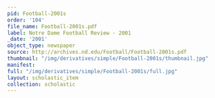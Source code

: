 ```yaml
---
pid: Football-2001s
order: '104'
file_name: Football-2001s.pdf
label: Notre Dame Football Review - 2001
_date: '2001'
object_type: newspaper
source: http://archives.nd.edu/Football/Football-2001s.pdf
thumbnail: "/img/derivatives/simple/Football-2001s/thumbnail.jpg"
manifest:
full: "/img/derivatives/simple/Football-2001s/full.jpg"
layout: scholastic_item
collection: scholastic
---
```

